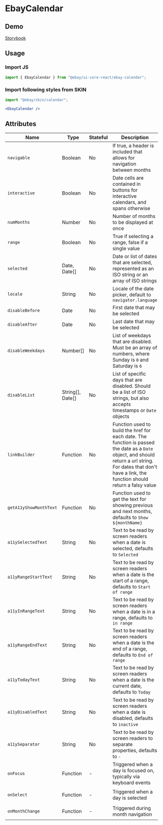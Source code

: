 # EbayCalendar

## Demo

[Storybook](https://opensource.ebay.com/ebayui-core-react/main/?path=/story/building-blocks-ebay-calendar--default)

## Usage

### Import JS

```jsx harmony
import { EbayCalendar } from "@ebay/ui-core-react/ebay-calendar";
```

### Import following styles from SKIN

```jsx harmony
import "@ebay/skin/calendar";
```

```jsx
<EbayCalendar />
```

## Attributes

| Name                   | Type             | Stateful | Description                                                                                                                                                                                                   | Data                           |
| ---------------------- | ---------------- | -------- | ------------------------------------------------------------------------------------------------------------------------------------------------------------------------------------------------------------- | ------------------------------ |
| `navigable`            | Boolean          | No       | If true, a header is included that allows for navigation between months                                                                                                                                       |                                |
| `interactive`          | Boolean          | No       | Date cells are contained in buttons for interactive calendars, and spans otherwise                                                                                                                            |                                |
| `numMonths`            | Number           | No       | Number of months to be displayed at once                                                                                                                                                                      |                                |
| `range`                | Boolean          | No       | True if selecting a range, false if a single value                                                                                                                                                            |                                |
| `selected`             | Date, Date[]     | No       | Date or list of dates that are selected, represented as an ISO string or an array of ISO strings                                                                                                              |                                |
| `locale`               | String           | No       | Locale of the date picker, default to `navigator.language`                                                                                                                                                    |                                |
| `disableBefore`        | Date             | No       | First date that may be selected                                                                                                                                                                               |                                |
| `disableAfter`         | Date             | No       | Last date that may be selected                                                                                                                                                                                |                                |
| `disableWeekdays`      | Number[]         | No       | List of weekdays that are disabled. Must be an array of numbers, where Sunday is `0` and Saturday is `6`                                                                                                      |                                |
| `disableList`          | String[], Date[] | No       | List of specific days that are disabled. Should be a list of ISO strings, but also accepts timestamps or `Date` objects                                                                                       |                                |
| `linkBuilder`          | Function         | No       | Function used to build the href for each date. The function is passed the date as a `Date` object, and should return a url string. For dates that don't have a link, the function should return a falsy value |                                |
| `getA11yShowMonthText` | Function         | No       | Function used to get the text for showing previous and next months, defaults to `Show ${monthName}`                                                                                                           |                                |
| `a11ySelectedText`     | String           | No       | Text to be read by screen readers when a date is selected, defaults to `Selected`                                                                                                                             |                                |
| `a11yRangeStartText`   | String           | No       | Text to be read by screen readers when a date is the start of a range, defaults to `Start of range`                                                                                                           |                                |
| `a11yInRangeText`      | String           | No       | Text to be read by screen readers when a date is in a range, defaults to `in range`                                                                                                                           |                                |
| `a11yRangeEndText`     | String           | No       | Text to be read by screen readers when a date is the end of a range, defaults to `End of range`                                                                                                               |                                |
| `a11yTodayText`        | String           | No       | Text to be read by screen readers when a date is the current date, defaults to `Today`                                                                                                                        |                                |
| `a11yDisabledText`     | String           | No       | Text to be read by screen readers when a date is disabled, defaults to `inactive`                                                                                                                             |                                |
| `a11ySeparator`        | String           | No       | Text to be read by screen readers to separate properties, defaults to `-`                                                                                                                                     |                                |
| `onFocus`              | Function         | -        | Triggered when a day is focused on, typically via keyboard events                                                                                                                                             | `(event: FocusEvent, { iso })` |
| `onSelect`             | Function         | -        | Triggered when a day is selected                                                                                                                                                                              | `(event: Event, { iso })`      |
| `onMonthChange`        | Function         | -        | Triggered during month navigation                                                                                                                                                                             | `(event: Event, { iso })`      |
